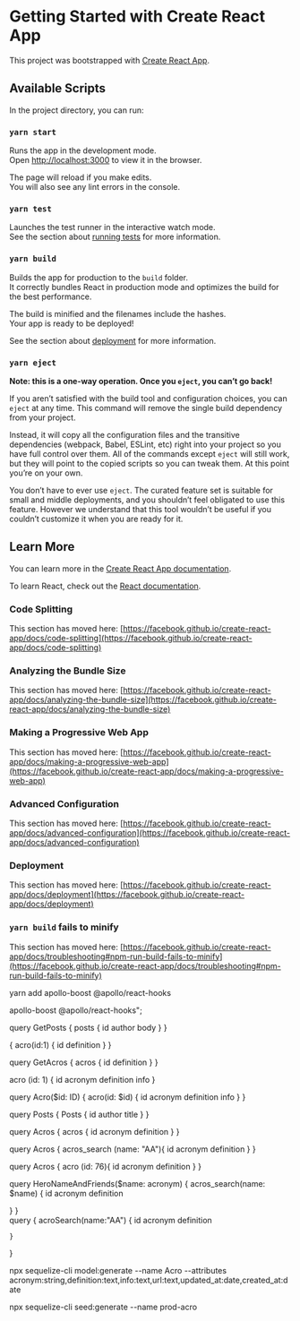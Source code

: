 # Getting Started with Create React App

This project was bootstrapped with [Create React App](https://github.com/facebook/create-react-app).

## Available Scripts

In the project directory, you can run:

### `yarn start`

Runs the app in the development mode.\
Open [http://localhost:3000](http://localhost:3000) to view it in the browser.

The page will reload if you make edits.\
You will also see any lint errors in the console.

### `yarn test`

Launches the test runner in the interactive watch mode.\
See the section about [running tests](https://facebook.github.io/create-react-app/docs/running-tests) for more information.

### `yarn build`

Builds the app for production to the `build` folder.\
It correctly bundles React in production mode and optimizes the build for the best performance.

The build is minified and the filenames include the hashes.\
Your app is ready to be deployed!

See the section about [deployment](https://facebook.github.io/create-react-app/docs/deployment) for more information.

### `yarn eject`

**Note: this is a one-way operation. Once you `eject`, you can’t go back!**

If you aren’t satisfied with the build tool and configuration choices, you can `eject` at any time. This command will remove the single build dependency from your project.

Instead, it will copy all the configuration files and the transitive dependencies (webpack, Babel, ESLint, etc) right into your project so you have full control over them. All of the commands except `eject` will still work, but they will point to the copied scripts so you can tweak them. At this point you’re on your own.

You don’t have to ever use `eject`. The curated feature set is suitable for small and middle deployments, and you shouldn’t feel obligated to use this feature. However we understand that this tool wouldn’t be useful if you couldn’t customize it when you are ready for it.

## Learn More

You can learn more in the [Create React App documentation](https://facebook.github.io/create-react-app/docs/getting-started).

To learn React, check out the [React documentation](https://reactjs.org/).

### Code Splitting

This section has moved here: [https://facebook.github.io/create-react-app/docs/code-splitting](https://facebook.github.io/create-react-app/docs/code-splitting)

### Analyzing the Bundle Size

This section has moved here: [https://facebook.github.io/create-react-app/docs/analyzing-the-bundle-size](https://facebook.github.io/create-react-app/docs/analyzing-the-bundle-size)

### Making a Progressive Web App

This section has moved here: [https://facebook.github.io/create-react-app/docs/making-a-progressive-web-app](https://facebook.github.io/create-react-app/docs/making-a-progressive-web-app)

### Advanced Configuration

This section has moved here: [https://facebook.github.io/create-react-app/docs/advanced-configuration](https://facebook.github.io/create-react-app/docs/advanced-configuration)

### Deployment

This section has moved here: [https://facebook.github.io/create-react-app/docs/deployment](https://facebook.github.io/create-react-app/docs/deployment)

### `yarn build` fails to minify

This section has moved here: [https://facebook.github.io/create-react-app/docs/troubleshooting#npm-run-build-fails-to-minify](https://facebook.github.io/create-react-app/docs/troubleshooting#npm-run-build-fails-to-minify)


yarn add apollo-boost @apollo/react-hooks 

apollo-boost
@apollo/react-hooks";


query GetPosts {
    posts {
      id
      author
      body
    }
  }




  {
    acro(id:1) {
      id
      definition
    }
  }
  
  query GetAcros {
      acros {
        id
        definition
      }
    }
    
   acro (id: 1) {
        id
        acronym
        definition
        info
      }  
      
      
   query Acro($id: ID) {
       acro(id: $id) {
         id
         acronym
         definition
         info
       }
     }
     
     
 
 query Posts {
     Posts {
       id
       author
       title
     }
   } 
   

 query Acros {
     acros {
       id
       acronym
       definition
     }
   }       
   
  query Acros {
      acros_search (name: "AA"){
        id
        acronym
        definition
      }
    }       
    
   
 query Acros {
     acro (id: 76){
       id
       acronym
       definition
     }
   }       
   
   
 query HeroNameAndFriends($name: acronym) {
   acros_search(name: $name) {
     id
    acronym
    definition
     
   }
 }  
  query  {
    acroSearch(name:"AA") {
     id
     acronym
     definition
      
    }
  }  
    
npx sequelize-cli model:generate --name Acro --attributes acronym:string,definition:text,info:text,url:text,updated_at:date,created_at:date

npx sequelize-cli seed:generate --name prod-acro

  